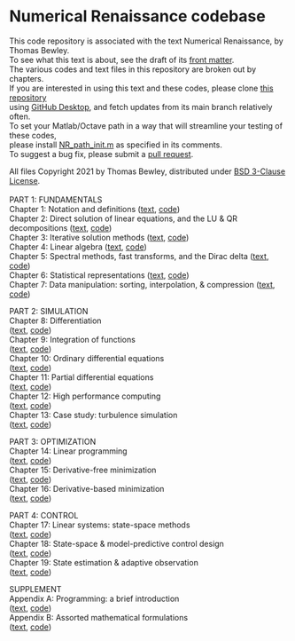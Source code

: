 # Numerical Renaissance codebase
This code repository is associated with the text Numerical Renaissance, by Thomas Bewley.<BR>
To see what this text is about, see the draft of its <a href="http://robotics.ucsd.edu/NR/NR_chap00.pdf">front matter</a>.<BR>
The various codes and text files in this repository are broken out by chapters.<BR>
If you are interested in using this text and these codes, please clone <a href="https://github.com/tbewley/NR">this repository</a><BR>
using <a href="https://desktop.github.com/">GitHub Desktop</a>, and fetch updates from its main branch relatively often.<BR>
To set your Matlab/Octave path in a way that will streamline your testing of these codes,<BR>
please install <a href="https://github.com/tbewley/NR/blob/main/NR_path_init.m">NR_path_init.m</a> as specified in its comments.<BR>
To suggest a bug fix, please submit a <a href="https://docs.github.com/en/github/collaborating-with-issues-and-pull-requests/about-pull-requests">pull request</a>.
  
All files Copyright 2021 by Thomas Bewley, distributed under <a href="https://github.com/tbewley/NR/blob/main/LICENSE">BSD 3-Clause License</a>.<BR><BR>
PART 1: FUNDAMENTALS<BR>
Chapter 1: Notation and definitions
  (<a href="http://robotics.ucsd.edu/NR/">text</a>, <a href="https://github.com/tbewley/NR/tree/main/chap01">code</a>)<BR>
Chapter 2: Direct solution of linear equations, and the LU & QR decompositions
  (<a href="http://robotics.ucsd.edu/NR/">text</a>, <a href="https://github.com/tbewley/NR/tree/main/chap02">code</a>)<BR>
Chapter 3: Iterative solution methods
  (<a href="http://robotics.ucsd.edu/NR/">text</a>, <a href="https://github.com/tbewley/NR/tree/main/chap03">code</a>)<BR>
Chapter 4: Linear algebra
  (<a href="http://robotics.ucsd.edu/NR/">text</a>, <a href="https://github.com/tbewley/NR/tree/main/chap04">code</a>)<BR>
Chapter 5: Spectral methods, fast transforms, and the Dirac delta
  (<a href="http://robotics.ucsd.edu/NR/">text</a>, <a href="https://github.com/tbewley/NR/tree/main/chap05">code</a>)<BR>
Chapter 6: Statistical representations
  (<a href="http://robotics.ucsd.edu/NR/">text</a>, <a href="https://github.com/tbewley/NR/tree/main/chap06">code</a>)<BR>
Chapter 7: Data manipulation: sorting, interpolation, & compression
  (<a href="http://robotics.ucsd.edu/NR/">text</a>, <a href="https://github.com/tbewley/NR/tree/main/chap07">code</a>)<BR>

PART 2: SIMULATION<BR>
Chapter 8: Differentiation                        
  (<a href="http://robotics.ucsd.edu/NR/">text</a>, <a href="https://github.com/tbewley/NR/tree/main/chap08">code</a>)<BR>
Chapter 9: Integration of functions               
  (<a href="http://robotics.ucsd.edu/NR/">text</a>, <a href="https://github.com/tbewley/NR/tree/main/chap09">code</a>)<BR>
Chapter 10: Ordinary differential equations       
  (<a href="http://robotics.ucsd.edu/NR/">text</a>, <a href="https://github.com/tbewley/NR/tree/main/chap10">code</a>)<BR>
Chapter 11: Partial differential equations        
  (<a href="http://robotics.ucsd.edu/NR/">text</a>, <a href="https://github.com/tbewley/NR/tree/main/chap11">code</a>)<BR>
Chapter 12: High performance computing            
  (<a href="http://robotics.ucsd.edu/NR/">text</a>, <a href="https://github.com/tbewley/NR/tree/main/chap12">code</a>)<BR>
Chapter 13: Case study: turbulence simulation     
  (<a href="http://robotics.ucsd.edu/NR/">text</a>, <a href="https://github.com/tbewley/NR/tree/main/chap13">code</a>)<BR>

PART 3: OPTIMIZATION<BR>
Chapter 14: Linear programming                    
  (<a href="http://robotics.ucsd.edu/NR/">text</a>, <a href="https://github.com/tbewley/NR/tree/main/chap14">code</a>)<BR>
Chapter 15: Derivative-free minimization          
  (<a href="http://robotics.ucsd.edu/NR/">text</a>, <a href="https://github.com/tbewley/NR/tree/main/chap15">code</a>)<BR>
Chapter 16: Derivative-based minimization         
  (<a href="http://robotics.ucsd.edu/NR/">text</a>, <a href="https://github.com/tbewley/NR/tree/main/chap16">code</a>)<BR>

PART 4: CONTROL<BR>
Chapter 17: Linear systems: state-space methods            
  (<a href="http://robotics.ucsd.edu/NR/">text</a>, <a href="https://github.com/tbewley/NR/tree/main/chap17">code</a>)<BR>
Chapter 18: State-space & model-predictive control design  
  (<a href="http://robotics.ucsd.edu/NR/">text</a>, <a href="https://github.com/tbewley/NR/tree/main/chap18">code</a>)<BR>
Chapter 19: State estimation & adaptive observation        
  (<a href="http://robotics.ucsd.edu/NR/">text</a>, <a href="https://github.com/tbewley/NR/tree/main/chap19">code</a>)<BR>

SUPPLEMENT<BR>
Appendix A: Programming: a brief introduction     
  (<a href="http://robotics.ucsd.edu/NR/">text</a>, <a href="https://github.com/tbewley/NR/tree/main/chapAA">code</a>)<BR>
Appendix B: Assorted mathematical formulations    
  (<a href="http://robotics.ucsd.edu/NR/">text</a>, <a href="https://github.com/tbewley/NR/tree/main/chapAB">code</a>)<BR>
